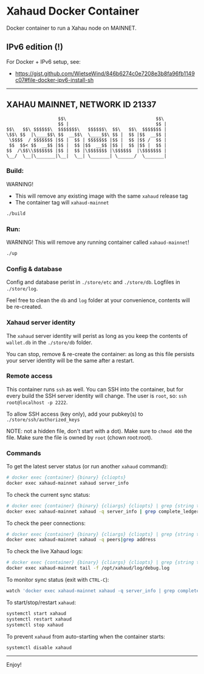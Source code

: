 # Xahaud Docker Container

Docker container to run a Xahau node on MAINNET.

## IPv6 edition (!)

For Docker + IPv6 setup, see:

- https://gist.github.com/WietseWind/846b6274c0e7208e3b8fa96fb1149c07#file-docker-ipv6-install-sh

---

## XAHAU MAINNET, NETWORK ID 21337

```
                   $$\                                 $$\ 
                   $$ |                                $$ |
$$\   $$\ $$$$$$\  $$$$$$$\   $$$$$$\  $$\   $$\  $$$$$$$ |
\$$\ $$  |\____$$\ $$  __$$\  \____$$\ $$ |  $$ |$$  __$$ |
 \$$$$  / $$$$$$$ |$$ |  $$ | $$$$$$$ |$$ |  $$ |$$ /  $$ |
 $$  $$< $$  __$$ |$$ |  $$ |$$  __$$ |$$ |  $$ |$$ |  $$ |
$$  /\$$\\$$$$$$$ |$$ |  $$ |\$$$$$$$ |\$$$$$$  |\$$$$$$$ |
\__/  \__|\_______|\__|  \__| \_______| \______/  \_______|
```

### Build:

WARNING!
- This will remove any existing image with the same `xahaud` release tag
- The container tag will `xahaud-mainnet`

```bash
./build
```

### Run:

WARNING! This will remove any running container called `xahaud-mainnet`!

```bash
./up
```

### Config & database

Config and database perist in `./store/etc` and `./store/db`. Logfiles in `./store/log`.

Feel free to clean the `db` and `log` folder at your convenience, contents will be re-created.

### Xahaud server identity

The `xahaud` server identity will perist as long as you keep the contents of `wallet.db`
in the `./store/db` folder.

You can stop, remove & re-create the container: as long as this file persists your server
identity will be the same after a restart.

### Remote access

This container runs `ssh` as well. You can SSH into the container, but for every build the
SSH server identity will change. The user is `root`, so: `ssh root@localhost -p 2222`.

To allow SSH access (key only), add your pubkey(s) to `./store/ssh/authorized_keys`

NOTE: not a hidden file, don't start with a dot). Make sure to `chmod 400` the file.
Make sure the file is owned by `root` (chown root:root).

### Commands

To get the latest server status (or run another `xahaud` command):

```bash
# docker exec {container} {binary} {cliopts}
docker exec xahaud-mainnet xahaud server_info
```

To check the current sync status:

```bash
# docker exec {container} {binary} {cliargs} {cliopts} | grep {string to match}
docker exec xahaud-mainnet xahaud -q server_info | grep complete_ledgers
```

To check the peer connections:

```bash
# docker exec {container} {binary} {cliargs} {cliopts} | grep {string to match}
docker exec xahaud-mainnet xahaud -q peers|grep address
```

To check the live Xahaud logs:

```bash
# docker exec {container} {binary} {cliargs} {cliopts} | grep {string to match}
docker exec xahaud-mainnet tail -f /opt/xahaud/log/debug.log
```

To monitor sync status (exit with `CTRL-C`):
```bash
watch 'docker exec xahaud-mainnet xahaud -q server_info | grep complete_ledgers'
```

To start/stop/restart `xahaud`:

```bash
systemctl start xahaud
systemctl restart xahaud
systemctl stop xahaud
```

To prevent `xahaud` from auto-starting when the container starts:

```bash
systemctl disable xahaud
```

---

Enjoy!
